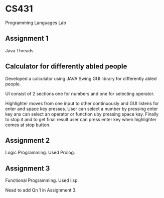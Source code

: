 # CS431
Programming Languages Lab

## Assignment 1
Java Threads

## Calculator for differently abled people
Developed a calculator using JAVA Swing GUI library for differently abled people.

UI consist of 2 sections one for numbers and one for selecting operator. 

Highlighter moves from one input to other continuously and GUI listens for enter and space key presses.
User can select a number by pressing enter key ans can select an operator or function uby pressing space kay.
Finally to stop it and to get final result user can press enter key when highlighter comes at stop button.

## Assignment 2
Logic Programming. Used Prolog.

## Assignment 3
Functional Programming. Used lisp.


Nead to add Qn 1 in Assignment 3.
